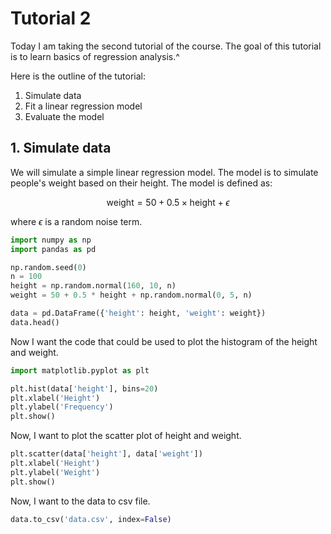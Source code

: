 # Tutorial 2 

Today I am taking the second tutorial of the course. The goal of this tutorial is to learn basics of regression analysis.^

Here is the outline of the tutorial:

1. Simulate data
2. Fit a linear regression model
3. Evaluate the model


## 1. Simulate data

We will simulate a simple linear regression model. The model is to simulate people's weight based on their height. The model is defined as:

$$
\text{weight} = 50 + 0.5 \times \text{height} + \epsilon
$$

where $\epsilon$ is a random noise term. 

```python
import numpy as np
import pandas as pd

np.random.seed(0)
n = 100
height = np.random.normal(160, 10, n)
weight = 50 + 0.5 * height + np.random.normal(0, 5, n)

data = pd.DataFrame({'height': height, 'weight': weight})
data.head()
```

Now I want the code that could be used to plot the histogram of the height and weight.

```python
import matplotlib.pyplot as plt

plt.hist(data['height'], bins=20)
plt.xlabel('Height')
plt.ylabel('Frequency')
plt.show()
```


Now, I want to plot the scatter plot of height and weight.

```python
plt.scatter(data['height'], data['weight'])
plt.xlabel('Height')
plt.ylabel('Weight')
plt.show()
```

Now, I want to the data to csv file.

```python
data.to_csv('data.csv', index=False)
```